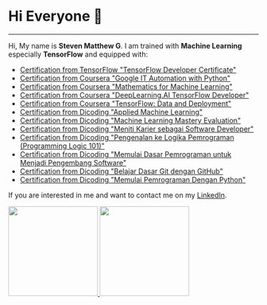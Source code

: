 # Hi Everyone 👋
---

Hi, My name is **Steven Matthew G**.
I am trained with **Machine Learning** especially **TensorFlow** and equipped with:

- [Certification from TensorFlow "TensorFlow Developer Certificate"](https://www.credential.net/ac033694-f1a7-45db-bab7-ed960287085b#gs.78b42w)
- [Certification from Coursera "Google IT Automation with Python"](https://www.coursera.org/account/accomplishments/specialization/certificate/8AZEDWWTA3JM)
- [Certification from Coursera "Mathematics for Machine Learning"](https://www.coursera.org/account/accomplishments/specialization/certificate/LTYQMFDEC39V)
- [Certification from Coursera "DeepLearning.AI TensorFlow Developer"](https://www.coursera.org/account/accomplishments/specialization/certificate/RYDJSYBE2FGP)
- [Certification from Coursera "TensorFlow: Data and Deployment"](https://www.coursera.org/account/accomplishments/specialization/certificate/8PTF6TMWAY87)
- [Certification from Dicoding "Applied Machine Learning"](https://www.dicoding.com/certificates/N9ZO79VWYZG5)
- [Certification from Dicoding "Machine Learning Mastery Evaluation"](https://www.dicoding.com/certificates/4EXG5VDM9XRL)
- [Certification from Dicoding "Meniti Karier sebagai Software Developer"](https://www.dicoding.com/certificates/07Z6R4N92PQR)
- [Certification from Dicoding "Pengenalan ke Logika Pemrograman (Programming Logic 101)"](https://www.dicoding.com/certificates/81P22WW4YPOY)
- [Certification from Dicoding "Memulai Dasar Pemrograman untuk Menjadi Pengembang Software"](https://www.dicoding.com/certificates/EYX47NNGRXDL)
- [Certification from Dicoding "Belajar Dasar Git dengan GitHub"](https://www.dicoding.com/certificates/JLX13Y9NJP72)
- [Certification from Dicoding "Memulai Pemrograman Dengan Python"](https://www.dicoding.com/certificates/NVP71DY8GPR0)

If you are interested in me and want to contact me on my [LinkedIn](https://www.linkedin.com/in/steven-matthew-4969631ab/).

<p align="left">
<a href="https://github.com/stevenmatthew31">
  <img height="180em" src="https://github-readme-stats-eight-theta.vercel.app/api?username=stevenmatthew31&show_icons=true&theme=algolia&include_all_commits=true&count_private=true"/>
  <img height="180em" src="https://github-readme-stats-eight-theta.vercel.app/api/top-langs/?username=stevenmatthew31&layout=compact&langs_count=8&theme=algolia"/>
</a>
</p>
